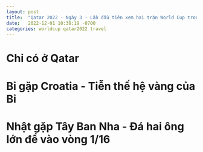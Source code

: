 ```yaml
---
layout: post
title:  "Qatar 2022 - Ngày 3 - Lần đầu tiên xem hai trận World Cup trong cùng một ngày"
date:   2022-12-01 10:38:19 -0700
categories: worldcup qatar2022 travel
---
```


# Chỉ có ở Qatar

# Bỉ gặp Croatia - Tiễn thế hệ vàng của Bỉ


# Nhật gặp Tây Ban Nha - Đá hai ông lớn để vào vòng 1/16

